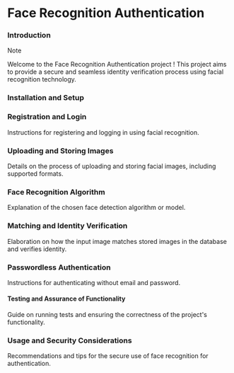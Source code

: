 # Face Recognition Authentication
### Introduction
> [!NOTE]
> Welcome to the Face Recognition Authentication project ! This project aims to provide a secure and seamless identity verification process using facial recognition technology.

### Installation and Setup


### Registration and Login
Instructions for registering and logging in using facial recognition.

### Uploading and Storing Images
Details on the process of uploading and storing facial images, including supported formats.

### Face Recognition Algorithm
Explanation of the chosen face detection algorithm or model.

### Matching and Identity Verification
Elaboration on how the input image matches stored images in the database and verifies identity.

### Passwordless Authentication
Instructions for authenticating without email and password.

#### Testing and Assurance of Functionality
Guide on running tests and ensuring the correctness of the project's functionality.

### Usage and Security Considerations
Recommendations and tips for the secure use of face recognition for authentication.
